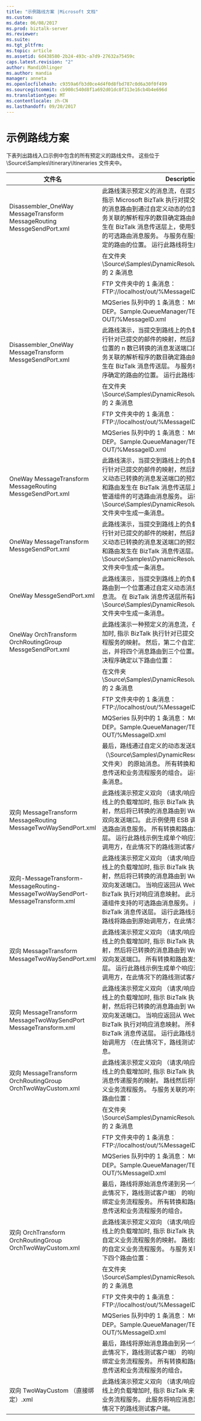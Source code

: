 ```yaml
---
title: "示例路线方案 |Microsoft 文档"
ms.custom: 
ms.date: 06/08/2017
ms.prod: biztalk-server
ms.reviewer: 
ms.suite: 
ms.tgt_pltfrm: 
ms.topic: article
ms.assetid: 6d438580-2b24-493c-a7d9-27632a75459c
caps.latest.revision: "2"
author: MandiOhlinger
ms.author: mandia
manager: anneta
ms.openlocfilehash: c9359a6fb3d0ce4d4f0d8fbd787c0d6a30f0f499
ms.sourcegitcommit: cb908c540d8f1a692d01dc8f313e16cb4b4e696d
ms.translationtype: MT
ms.contentlocale: zh-CN
ms.lasthandoff: 09/20/2017
---
```

# <a name="the-sample-itinerary-scenarios"></a>示例路线方案
下表列出路线入口示例中包含的所有预定义的路线文件。 这些位于 \Source\Samples\Itinerary\Itineraries 文件夹中。  
  
|文件名|Description|  
|---------------|-----------------|  
|Disassembler_OneWay MessageTransform MessageRouting MessgeSendPort.xml|此路线演示预定义的消息流，在提交到路线上的负载增加时, 指示 Microsoft BizTalk 执行对提交消息映射，然后将已转换的消息路由到通过自定义动态的位置的 n 数发送端口。 与服务关联的解析程序的数目确定路由的数。 所有转换和路由发生在 BizTalk 消息传送层上，使用受 ESB 调度程序管道组件的可选路由消息服务。 与服务在服务内路线冲突解决程序确定的路由的位置。 运行此路线将生成以下消息：|  
||在文件夹 \Source\Samples\DynamicResolution\Test\Filedrop\Out 的 2 条消息|  
||FTP 文件夹中的 1 条消息： FTP://localhost/out/%MessageID%.xml|  
||MQSeries 队列中的 1 条消息： MQS://localhost/ESB。DEP。Sample.QueueManager/TEST。OUT/%MessageID.xml|  
|Disassembler_OneWay MessageTransform MessgeSendPort.xml|此路线演示，当提交到路线上的负载增加，指示 BizTalk 执行针对已提交的邮件的映射，然后路由到通过自定义动态的位置的 n 数已转换的消息发送端口的预定义的消息流。 与服务关联的解析程序的数目确定路由的数。 所有转换和路由发生在 BizTalk 消息传送层。 与服务在服务内路线冲突解决程序确定的路由的位置。 运行此路线将生成以下消息：|  
||在文件夹 \Source\Samples\DynamicResolution\Test\Filedrop\Out 的 2 条消息|  
||FTP 文件夹中的 1 条消息： FTP://localhost/out/%MessageID%.xml|  
||MQSeries 队列中的 1 条消息： MQS://localhost/ESB。DEP。Sample.QueueManager/TEST。OUT/%MessageID.xml|  
|OneWay MessageTransform MessageRouting MessgeSendPort.xml|此路线演示，当提交到路线上的负载增加，指示 BizTalk 执行针对已提交的邮件的映射，然后路由到一个位置通过自定义动态已转换的消息发送端口的预定义的消息流。 所有转换和路由发生在 BizTalk 消息传送层上，使用受 ESB 调度程序管道组件的可选路由消息服务。 运行此路线 \Source\Samples\DynamicResolution\Test\Filedrop\Out 文件夹中生成一条消息。|  
|OneWay MessageTransform MessgeSendPort.xml|此路线演示，当提交到路线上的负载增加，指示 BizTalk 执行针对已提交的邮件的映射，然后路由到一个位置通过自定义动态已转换的消息发送端口的预定义的消息流。 所有转换和路由发生在 BizTalk 消息传送层。 运行此路线 \Source\Samples\DynamicResolution\Test\Filedrop\Out 文件夹中生成一条消息。|  
|OneWay MessgeSendPort.xml|此路线演示，当提交到路线上的负载增加，指示 BizTalk 将路由到一个位置通过自定义动态消息发送端口的预定义的消息流。 在 BizTalk 消息传送层所有路由时发生。 运行此路线 \Source\Samples\DynamicResolution\Test\Filedrop\Out 文件夹中生成一条消息。|  
|OneWay OrchTransform OrchRoutingGroup MessgeSendPort.xml|此路线演示一种预定义的消息流，在提交到路线上的负载增加时, 指示 BizTalk 执行针对已提交的邮件使用自定义业务流程服务的映射。 然后，第二个自定义业务流程服务处理输出，并将四个消息路由到三个位置。 与此服务关联的冲突解决程序确定以下路由位置：|  
||在文件夹 \Source\Samples\DynamicResolution\Test\Filedrop\Out 的 2 条消息|  
||FTP 文件夹中的 1 条消息： FTP://localhost/out/%MessageID%.xml|  
||MQSeries 队列中的 1 条消息： MQS://localhost/ESB。DEP。Sample.QueueManager/TEST。OUT/%MessageID.xml|  
||最后，路线通过自定义的动态发送端口将路由到一个位置 （\Source\Samples\DynamicResolution\Test\Filedrop\Out 文件夹） 的原始消息。 所有转换和路由发生通过 BizTalk 消息传送和业务流程服务的组合。 运行此路线的示例将生成五条消息。|  
|双向 MessageTransform MessageRouting MessageTwoWaySendPort.xml|此路线演示预定义双向 （请求/响应） 消息流，在提交到路线上的负载增加时, 指示 BizTalk 执行针对已提交的邮件的映射，然后将已转换的消息路由到 Web 服务通过自定义的动态双向发送端口。 此示例使用 ESB 调度程序管道组件支持的可选路由消息服务。 所有转换和路由发生在 BizTalk 消息传送层。 运行此路线示例生成单个响应消息，路线将路由到原始调用方，在此情况下的路线测试客户端。|  
|双向-MessageTransform-MessageRouting-MessageTwoWaySendPort-MessageTransform.xml|此路线演示预定义双向 （请求/响应） 消息流，在提交到路线上的负载增加时, 指示 BizTalk 执行针对已提交的邮件的映射，然后将已转换的消息路由到 Web 服务通过自定义的动态双向发送端口。 当响应返回从 Web 服务时，路线指示 BizTalk 执行对响应消息映射。 此示例使用 ESB 调度程序管道组件支持的可选路由消息服务。 所有转换和路由发生在 BizTalk 消息传送层。 运行此路线示例生成单个响应消息，路线将路由到原始调用方，在此情况下的路线测试客户端。|  
|双向 MessageTransform MessageTwoWaySendPort.xml|此路线演示预定义双向 （请求/响应） 消息流，在提交到路线上的负载增加时, 指示 BizTalk 执行针对已提交的邮件的映射，然后将已转换的消息路由到 Web 服务通过自定义的动态双向发送端口。 所有转换和路由发生在 BizTalk 消息传送层。 运行此路线示例生成单个响应消息，路线将路由到原始调用方，在此情况下的路线测试客户端。|  
|双向 MessageTransform MessageTwoWaySendPort MessageTransform.xml|此路线演示预定义双向 （请求/响应） 消息流，在提交到路线上的负载增加时, 指示 BizTalk 执行针对已提交的邮件的映射，然后将已转换的消息路由到 Web 服务通过自定义的动态双向发送端口。 当响应返回从 Web 服务时，路线指示 BizTalk 执行对响应消息映射。 所有转换和路由发生在 BizTalk 消息传送层。 运行此路线示例生成路线将路由到原始调用方 （在此情况下，路线测试客户端） 的单个响应消息。|  
|双向 MessageTransform OrchRoutingGroup OrchTwoWayCustom.xml|此路线演示预定义双向 （请求/响应） 消息流，在提交到路线上的负载增加时, 指示 BizTalk 执行针对已提交的邮件使用消息传递服务的映射。 路线然后将输出传递给处理它的自定义业务流程服务。 与服务关联的冲突解决程序确定以下四个路由位置：|  
||在文件夹 \Source\Samples\DynamicResolution\Test\Filedrop\Out 的 2 条消息|  
||FTP 文件夹中的 1 条消息： FTP://localhost/out/%MessageID%.xml|  
||MQSeries 队列中的 1 条消息： MQS://localhost/ESB。DEP。Sample.QueueManager/TEST。OUT/%MessageID.xml|  
||最后，路线将原始消息传递到另一个路由回原始调用方 （在此情况下，路线测试客户端） 的响应消息的自定义双向直接绑定业务流程服务。 所有转换和路由发生在通过 BizTalk 消息传送和业务流程服务的组合。|  
|双向 OrchTransform OrchRoutingGroup OrchTwoWayCustom.xml|此路线演示预定义双向 （请求/响应） 消息流，在提交到路线上的负载增加时, 指示 BizTalk 执行针对已提交的邮件使用自定义业务流程服务的映射。 路线然后将输出传递给处理它的自定义业务流程服务。 与服务关联的冲突解决程序确定以下四个路由位置：|  
||在文件夹 \Source\Samples\DynamicResolution\Test\Filedrop\Out 的 2 条消息|  
||FTP 文件夹中的 1 条消息： FTP://localhost/out/%MessageID%.xml|  
||MQSeries 队列中的 1 条消息： MQS://localhost/ESB。DEP。Sample.QueueManager/TEST。OUT/%MessageID.xml|  
||最后，路线将原始消息路由到另一个路由回原始调用方 （在此情况下，路线测试客户端） 的响应消息的自定义双向直接绑定业务流程服务。 所有转换和路由发生在通过 BizTalk 消息传送和业务流程服务的组合。|  
|双向 TwoWayCustom （直接绑定）.xml|此路线演示预定义双向 （请求/响应） 消息流，在提交到路线上的负载增加时, 指示 BizTalk 来执行自定义双向直接绑定业务流程服务。 此服务将响应消息路由回原始调用方，在此情况下的路线测试客户端。|